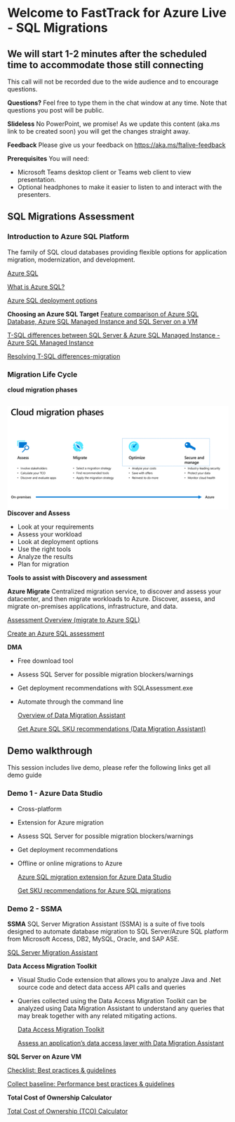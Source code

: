 # Welcome to FastTrack for Azure Live - SQL Migrations

## We will start 1-2 minutes after the scheduled time to accommodate those still connecting

This call will not be recorded due to the wide audience and to encourage questions.

**Questions?** Feel free to type them in the chat window at any time. Note that questions you post will be public.

**Slideless** No PowerPoint, we promise! As we update this content (aka.ms link to be created soon) you will get the changes straight away.

**Feedback** Please give us your feedback on https://aka.ms/ftalive-feedback

**Prerequisites**
You will need:

- Microsoft Teams desktop client or Teams web client to view presentation.
- Optional headphones to make it easier to listen to and interact with the presenters.

## SQL Migrations Assessment

### **Introduction to Azure SQL Platform**

The family of SQL cloud databases providing flexible options for application migration, modernization, and development.

[Azure SQL](https://azure.microsoft.com/products/azure-sql/#product-overview)

[What is Azure SQL?](https://docs.microsoft.com/azure/azure-sql/azure-sql-iaas-vs-paas-what-is-overview?view=azuresql)

[Azure SQL deployment options](https://docs.microsoft.com/learn/modules/azure-sql-intro/3-deployment-options)

**Choosing an Azure SQL Target**
[Feature comparison of Azure SQL Database, Azure SQL Managed Instance and SQL Server on a VM](https://techcommunity.microsoft.com/t5/fasttrack-for-azure/feature-comparison-of-azure-sql-database-azure-sql-managed/ba-p/3154789)

[T-SQL differences between SQL Server & Azure SQL Managed Instance - Azure SQL Managed Instance](https://docs.microsoft.com/azure/azure-sql/managed-instance/transact-sql-tsql-differences-sql-server?view=azuresql)

[Resolving T-SQL differences-migration](https://docs.microsoft.com/azure/azure-sql/database/transact-sql-tsql-differences-sql-server?view=azuresql)

### Migration Life Cycle

**cloud migration phases**

## <img src="./images/sqlmigrationphases.png" alt="sql migration phases" style="float: left; margin-right:10px;" />

**Discover and Assess**

- Look at your requirements
- Assess your workload
- Look at deployment options
- Use the right tools
- Analyze the results
- Plan for migration

**Tools to assist with Discovery and assessment**

**Azure Migrate**
Centralized migration service, to discover and assess your datacenter, and then migrate workloads to Azure.
Discover, assess, and migrate on-premises applications, infrastructure, and data.

[Assessment Overview (migrate to Azure SQL)](https://docs.microsoft.com/azure/migrate/concepts-azure-sql-assessment-calculation)

[Create an Azure SQL assessment](https://docs.microsoft.com/azure/migrate/how-to-create-azure-sql-assessment)

**DMA**

- Free download tool
- Assess SQL Server for possible migration blockers/warnings
- Get deployment recommendations with SQLAssessment.exe
- Automate through the command line

  [Overview of Data Migration Assistant](https://docs.microsoft.com/sql/dma/dma-overview?view=sql-server-ver15)

  [Get Azure SQL SKU recommendations (Data Migration Assistant)](https://docs.microsoft.com/sql/dma/dma-sku-recommend-sql-db?view=sql-server-ver15)

## Demo walkthrough

This session includes live demo, please refer the following links get all demo guide

### Demo 1 - Azure Data Studio

- Cross-platform
- Extension for Azure migration
- Assess SQL Server for possible migration blockers/warnings
- Get deployment recommendations
- Offline or online migrations to Azure

  [Azure SQL migration extension for Azure Data Studio](https://docs.microsoft.com/sql/azure-data-studio/extensions/azure-sql-migration-extension?view=sql-server-ver15)

  [Get SKU recommendations for Azure SQL migrations](https://techcommunity.microsoft.com/t5/azure-sql-blog/get-azure-recommendation-in-azure-sql-migration-extension/ba-p/3201479)

### Demo 2 - SSMA

**SSMA**
SQL Server Migration Assistant (SSMA) is a suite of five tools designed to automate database migration to SQL Server/Azure SQL platform from Microsoft Access, DB2, MySQL, Oracle, and SAP ASE.

[SQL Server Migration Assistant](https://docs.microsoft.com/sql/ssma/sql-server-migration-assistant?view=sql-server-2017)

**Data Access Migration Toolkit**

- Visual Studio Code extension that allows you to analyze Java and .Net source code and detect data access API calls and queries
- Queries collected using the Data Access Migration Toolkit can be analyzed using Data Migration Assistant to understand any queries that may break together with any related mitigating actions.

  [Data Access Migration Toolkit](https://marketplace.visualstudio.com/items?itemName=ms-databasemigration.data-access-migration-toolkit)

  [Assess an application’s data access layer with Data Migration Assistant](https://docs.microsoft.com/sql/dma/dma-assess-app-data-layer?view=sql-server-ver15)

**SQL Server on Azure VM**

[Checklist: Best practices & guidelines](https://docs.microsoft.com/azure/azure-sql/virtual-machines/windows/performance-guidelines-best-practices-checklist?view=azuresql)

[Collect baseline: Performance best practices & guidelines](https://docs.microsoft.com/azure/azure-sql/virtual-machines/windows/performance-guidelines-best-practices-collect-baseline?view=azuresql)

**Total Cost of Ownership Calculator**

[Total Cost of Ownership (TCO) Calculator](https://azure.microsoft.com/pricing/tco/calculator/)
